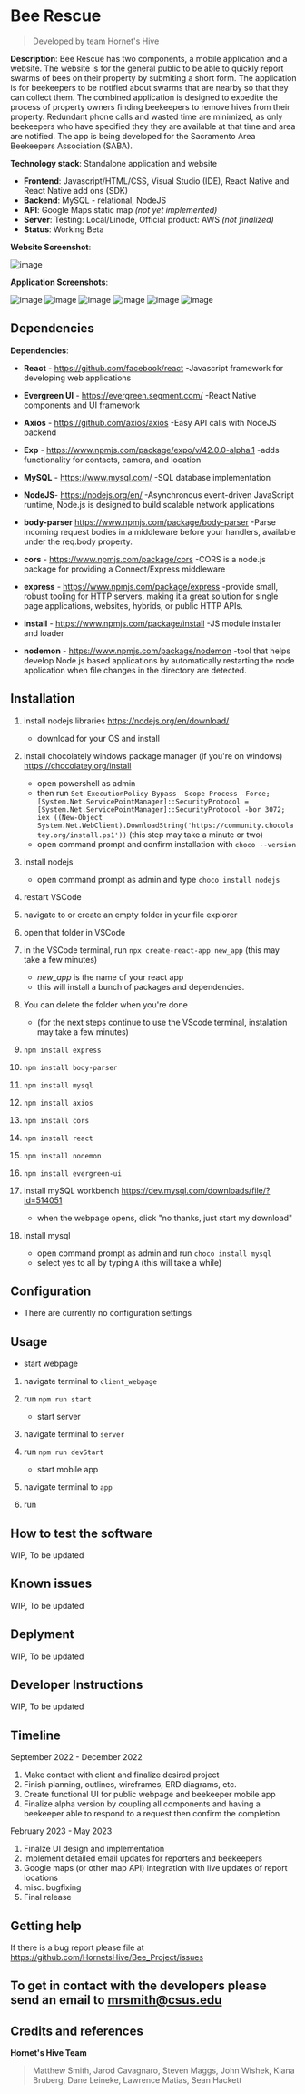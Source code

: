 # Bee Rescue
> Developed by team Hornet's Hive

**Description**:  Bee Rescue has two components, a mobile application and a website. The website is for the general public to be able to quickly report swarms of bees on their property by submiting a short form. The application is for beekeepers to be notified about swarms that are nearby so that they can collect them. The combined application is designed to expedite the process of property owners finding beekeepers to remove hives from their property. Redundant phone calls and wasted time are minimized, as only beekeepers who have specified they they are available at that time and area are notified. The app is being developed for the Sacramento Area Beekeepers Association (SABA).

 **Technology stack**: Standalone application and website
  - **Frontend**: Javascript/HTML/CSS, Visual Studio (IDE), React Native and React Native add ons (SDK)
  - **Backend**: MySQL - relational, NodeJS
  - **API**: Google Maps static map *(not yet implemented)*
  - **Server**: Testing: Local/Linode, Official product: AWS *(not finalized)*
  - **Status**: Working Beta

**Website Screenshot**:

![image](https://user-images.githubusercontent.com/31836580/205386331-446fddb4-d866-4358-a9fb-48b4f22cc698.png)

**Application Screenshots**:

![image](https://user-images.githubusercontent.com/31836580/205385750-7063e857-e5bf-4e67-b474-95151b6d7152.png)
![image](https://user-images.githubusercontent.com/31836580/205385767-ce102a7d-4f81-4c70-b570-aeb9243a4f8f.png)
![image](https://user-images.githubusercontent.com/31836580/205385806-daa9205c-80ef-4b13-81da-8c148dcf8b07.png)
![image](https://user-images.githubusercontent.com/31836580/205385823-c9fdae69-e687-4812-a54d-eb5dd0a07792.png)
![image](https://user-images.githubusercontent.com/31836580/205385853-c20da159-c14b-4e3c-9ec1-22cf0f42f5c9.png)
![image](https://user-images.githubusercontent.com/31836580/205385884-2baf3d41-4c18-4427-a699-b50b5ec59f98.png)

## Dependencies
**Dependencies**:

- **React** - https://github.com/facebook/react
   -Javascript framework for developing web applications
- **Evergreen UI** - https://evergreen.segment.com/
   -React Native components and UI framework
- **Axios** - https://github.com/axios/axios
   -Easy API calls with NodeJS backend
- **Exp** - https://www.npmjs.com/package/expo/v/42.0.0-alpha.1
   -adds functionality for contacts, camera, and location

- **MySQL** - https://www.mysql.com/
   -SQL database implementation

- **NodeJS**- https://nodejs.org/en/
   -Asynchronous event-driven JavaScript runtime, Node.js is designed to build scalable network applications
- **body-parser** https://www.npmjs.com/package/body-parser
   -Parse incoming request bodies in a middleware before your handlers, available under the req.body property.
- **cors** - https://www.npmjs.com/package/cors
   -CORS is a node.js package for providing a Connect/Express middleware
- **express** - https://www.npmjs.com/package/express
   -provide small, robust tooling for HTTP servers, making it a great solution for single page applications, websites, hybrids, or public HTTP APIs.
- **install** - https://www.npmjs.com/package/install
   -JS module installer and loader
- **nodemon** - https://www.npmjs.com/package/nodemon
   -tool that helps develop Node.js based applications by automatically restarting the node application when file changes in the directory are detected.

## Installation

1. install nodejs libraries https://nodejs.org/en/download/
   - download for your OS and install

2. install chocolately windows package manager (if you're on windows) https://chocolatey.org/install
   - open powershell as admin 
   - then run `Set-ExecutionPolicy Bypass -Scope Process -Force; [System.Net.ServicePointManager]::SecurityProtocol = [System.Net.ServicePointManager]::SecurityProtocol -bor 3072; iex ((New-Object System.Net.WebClient).DownloadString('https://community.chocolatey.org/install.ps1'))` (this step may take a minute or two)
   - open command prompt and confirm installation with `choco --version`

3. install nodejs
   - open command prompt as admin and type `choco install nodejs`

4. restart VSCode
5. navigate to or create an empty folder in your file explorer
6. open that folder in VSCode
7. in the VSCode terminal, run `npx create-react-app new_app` (this may take a few minutes)
   - *new_app* is the name of your react app
   - this will install a bunch of packages and dependencies.
8. You can delete the folder when you're done
   - (for the next steps continue to use the VScode terminal, instalation may take a few minutes)
9. `npm install express`
10. `npm install body-parser`
11. `npm install mysql`
12. `npm install axios`
13. `npm install cors`
14. `npm install react`
15. `npm install nodemon`
16. `npm install evergreen-ui`

17. install mySQL workbench https://dev.mysql.com/downloads/file/?id=514051
    - when the webpage opens, click "no thanks, just start my download"
18. install mysql
    - open command prompt as admin and run `choco install mysql`
    - select yes to all by typing `A` (this will take a while) 

## Configuration
   - There are currently no configuration settings

## Usage
   - start webpage
1. navigate terminal to `client_webpage`
2. run `npm run start`

   - start server
1. navigate terminal to `server`
2. run `npm run devStart`

   - start mobile app
1. navigate terminal to `app`
2. run 

## How to test the software
WIP, To be updated

## Known issues
WIP, To be updated

## Deplyment
WIP, To be updated

## Developer Instructions
WIP, To be updated

## Timeline
September 2022 - December 2022
 1. Make contact with client and finalize desired project
 2. Finish planning, outlines, wireframes, ERD diagrams, etc.
 3. Create functional UI for public webpage and beekeeper mobile app
 4. Finalize alpha version by coupling all components and having a beekeeper able to respond to a request then confirm the completion

February 2023 - May 2023
 1. Finalze UI design and implementation
 2. Implement detailed email updates for reporters and beekeepers
 3. Google maps (or other map API) integration with live updates of report locations
 4. misc. bugfixing
 5. Final release

## Getting help
If there is a bug report please file at https://github.com/HornetsHive/Bee_Project/issues

To get in contact with the developers please send an email to mrsmith@csus.edu
----

## Credits and references
**Hornet's Hive Team**
> Matthew Smith, Jarod Cavagnaro, Steven Maggs, John Wishek, Kiana Bruberg, Dane Leineke, Lawrence Matias, Sean Hackett
